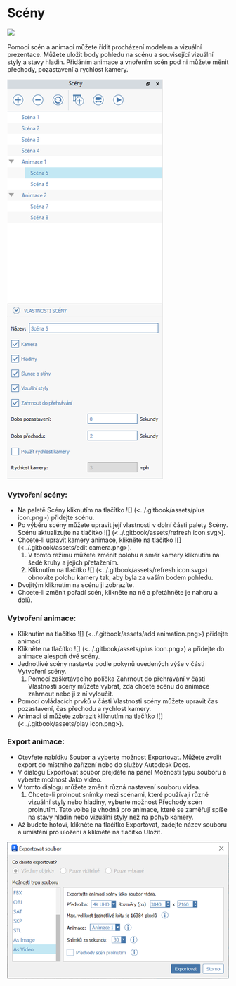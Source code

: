 # Scény

![](../.gitbook/assets/animations-aerial.gif)

Pomocí scén a animací můžete řídit procházení modelem a vizuální prezentace. Můžete uložit body pohledu na scénu a související vizuální styly a stavy hladin. Přidáním animace a vnořením scén pod ni můžete měnit přechody, pozastavení a rychlost kamery.

![](<../.gitbook/assets/scenes UI windows.png>)

### Vytvoření scény:

* Na paletě Scény kliknutím na tlačítko ![] (<../.gitbook/assets/plus icon.png>) přidejte scénu.
* Po výběru scény můžete upravit její vlastnosti v dolní části palety Scény. Scénu aktualizujte na tlačítko ![] (<../.gitbook/assets/refresh icon.svg>).&#x20;
* Chcete-li upravit kamery animace, klikněte na tlačítko ![] (<../.gitbook/assets/edit camera.png>).
   1. V tomto režimu můžete změnit polohu a směr kamery kliknutím na šedé kruhy a jejich přetažením.
   2. Kliknutím na tlačítko ![] (<../.gitbook/assets/refresh icon.svg>) obnovíte polohu kamery tak, aby byla za vaším bodem pohledu.
* Dvojitým kliknutím na scénu ji zobrazíte.&#x20;
* Chcete-li změnit pořadí scén, klikněte na ně a přetáhněte je nahoru a dolů.

### Vytvoření animace:

* Kliknutím na tlačítko ![] (<../.gitbook/assets/add animation.png>) přidejte animaci.
* Klikněte na tlačítko ![] (<../.gitbook/assets/plus icon.png>) a přidejte do animace alespoň dvě scény.
* Jednotlivé scény nastavte podle pokynů uvedených výše v části Vytvoření scény.
   1. Pomocí zaškrtávacího políčka Zahrnout do přehrávání v části Vlastnosti scény můžete vybrat, zda chcete scénu do animace zahrnout nebo ji z ní vyloučit.
* Pomocí ovládacích prvků v části Vlastnosti scény můžete upravit čas pozastavení, čas přechodu a rychlost kamery.
* Animaci si můžete zobrazit kliknutím na tlačítko ![] (<../.gitbook/assets/play icon.png>).

### Export animace:

* Otevřete nabídku Soubor a vyberte možnost Exportovat. Můžete zvolit export do místního zařízení nebo do služby Autodesk Docs.
* V dialogu Exportovat soubor přejděte na panel Možnosti typu souboru a vyberte možnost Jako video.
* V tomto dialogu můžete změnit různá nastavení souboru videa.
   1. Chcete-li prolnout snímky mezi scénami, které používají různé vizuální styly nebo hladiny, vyberte možnost Přechody scén prolnutím. Tato volba je vhodná pro animace, které se zaměřují spíše na stavy hladin nebo vizuální styly než na pohyb kamery.
* Až budete hotovi, klikněte na tlačítko Exportovat, zadejte název souboru a umístění pro uložení a klikněte na tlačítko Uložit.

![](../.gitbook/assets/animations-export-dialog.png)
